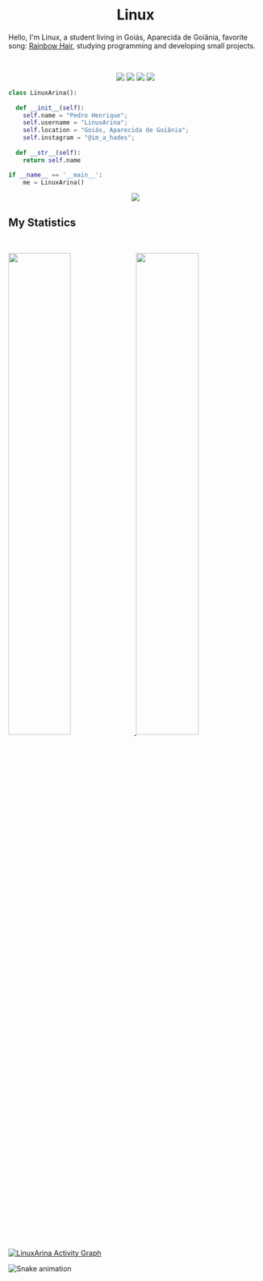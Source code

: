 <h1 align="center">
  <b>Linux</b>
</h1>

Hello, I'm Linux, a student living in Goiás, Aparecida de Goiânia, favorite song:
<a href="https://www.youtube.com/watch?v=_WfBQBbaDZ4">Rainbow Hair</a>, 
studying programming and developing small projects.

<br>

<p>
<div align="center">
  <img src="https://img.shields.io/badge/-HTML-c58545?style=for-the-badge&logo=html5&logoColor=c58545&labelColor=282828">
  <img src="https://img.shields.io/badge/-CSS-d1a01f?style=for-the-badge&logo=css3&logoColor=d1a01f&labelColor=282828">
  <img src="https://img.shields.io/badge/-Python-98b982?style=for-the-badge&logo=python&logoColor=98b982&labelColor=282828">
  <img src="https://img.shields.io/badge/-Java-98b982?style=for-the-badge&logo=java&logoColor=98b982&labelColor=282828">
</div>
</p>

```python
class LinuxArina():
    
  def __init__(self):
    self.name = "Pedro Henrique";
    self.username = "LinuxArina";
    self.location = "Goiás, Aparecida de Goiânia";
    self.instagram = "@im_a_hades";
  
  def __str__(self):
    return self.name

if __name__ == '__main__':
    me = LinuxArina()
```

<div align="center">
  <a href="https://open.spotify.com/user/31vzxqncbvslztn4rv7hev6yy7qa">
    <img src="https://readme-spotify-tingz.vercel.app/api/now-playing">
  </a>
</div>

<!--
<div align="center">
  <a href="https://open.spotify.com/user/31vzxqncbvslztn4rv7hev6yy7qa">
    <img src="https://spotify-readme-theta-virid.vercel.app/api?scan=true&theme=dark" width="240px">
  </a>
</div>
-->

## My Statistics

<br/>
<p align="left">
  <a href="https://www.instagram.com/im_a_hades/">
  <img width="49.5%" src="https://github-readme-stats.vercel.app/api?username=IAmAsamy&show_icons=true&theme=gruvbox&hide_border=true" />
    <img width="49.5%" src="https://github-readme-streak-stats.herokuapp.com/?user=IAmAsamy&theme=gruvbox&hide_border=true" />
  </a>
</p>
<br>

[![LinuxArina Activity Graph](https://activity-graph.herokuapp.com/graph?username=LinuxArina&custom_title=LinuxArina%20Contribution%20Graph&theme=gruvbox&bg_color=282828&hide_border=true&line=d1a01f&point=c58545)](https://www.instagram.com/im_a_hades/)

  ![Snake animation](https://github.com/LinuxArina/LinuxArina/blob/output/github-contribution-grid-snake.svg)



